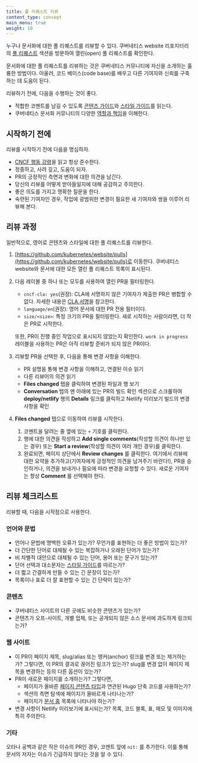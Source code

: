 ```yaml
---
title: 풀 리퀘스트 리뷰
content_type: concept
main_menu: true
weight: 10
---
```


<!-- overview -->

누구나 문서화에 대한 풀 리퀘스트를 리뷰할 수 있다. 쿠버네티스 website 리포지터리의 [풀 리퀘스트](https://github.com/kubernetes/website/pulls) 섹션을 방문하여 열린(open) 풀 리퀘스트를 확인한다.

문서화에 대한 풀 리퀘스트를 리뷰하는 것은
쿠버네티스 커뮤니티에 자신을 소개하는 훌륭한 방법이다.
아울러, 코드 베이스(code base)를 배우고 다른 기여자와 신뢰를 구축하는 데 도움이 된다.

리뷰하기 전에, 다음을 수행하는 것이 좋다.

- 적합한 코멘트를 남길 수 있도록 [콘텐츠 가이드](/docs/contribute/style/content-guide/)와
  [스타일 가이드](/docs/contribute/style/style-guide/)를 읽는다.
- 쿠버네티스 문서화 커뮤니티의 다양한
  [역할과 책임](/ko/docs/contribute/participate/#역할과-책임)을 이해한다.

<!-- body -->

## 시작하기 전에

리뷰를 시작하기 전에 다음을 명심하자.

- [CNCF 행동 강령](https://github.com/cncf/foundation/blob/master/code-of-conduct-languages/ko.md)을 읽고 항상 준수한다.
- 정중하고, 사려 깊고, 도움이 되자.
- PR의 긍정적인 측면과 변화에 대한 의견을 남긴다.
- 당신의 리뷰를 어떻게 받아들일지에 대해 공감하고 주의한다.
- 좋은 의도를 가지고 명확한 질문을 한다.
- 숙련된 기여자인 경우, 작업에 광범위한 변경이 필요한 새 기여자와 쌍을 이루어 리뷰해 본다.

## 리뷰 과정

일반적으로, 영어로 콘텐츠와 스타일에 대한 풀 리퀘스트를 리뷰한다.

1.  [https://github.com/kubernetes/website/pulls](https://github.com/kubernetes/website/pulls)로
    이동한다.
    쿠버네티스 website와 문서에 대한 모든 열린 풀 리퀘스트 목록이
    표시된다.

2.  다음 레이블 중 하나 또는 모두를 사용하여 열린 PR을 필터링한다.
    - `cncf-cla: yes`(권장): CLA에 서명하지 않은 기여자가 제출한 PR은 병합할 수 없다. 자세한 내용은 [CLA 서명](/ko/docs/contribute/new-content/#sign-the-cla)을 참고한다.
    - `language/en`(권장): 영어 문서에 대한 PR 전용 필터이다.
    - `size/<size>`: 특정 크기의 PR을 필터링한다. 새로 시작하는 사람이라면, 더 작은 PR로 시작한다.

    또한, PR이 진행 중인 작업으로 표시되지 않았는지 확인한다. `work in progress` 레이블을 사용하는 PR은 아직 리뷰할 준비가 되지 않은 PR이다.

3.  리뷰할 PR을 선택한 후, 다음을 통해 변경 사항을 이해한다.
    - PR 설명을 통해 변경 사항을 이해하고, 연결된 이슈 읽기
    - 다른 리뷰어의 의견 읽기
    - **Files changed** 탭을 클릭하여 변경된 파일과 행 보기
    - **Conversation** 탭의 맨 아래에 있는 PR의 빌드 확인 섹션으로 스크롤하여 **deploy/netlify** 행의 **Details** 링크를 클릭하고 Netlify 미리보기 빌드의 변경 사항을 확인

4.  **Files changed** 탭으로 이동하여 리뷰를 시작한다.
    1. 코멘트을 달려는 줄 옆에 있는 `+` 기호를 클릭한다.
    2. 행에 대한 의견을 작성하고 **Add single comments**(작성할 의견이 하나만 있는 경우) 또는 **Start a review**(작성할 의견이 여러 개인 경우)를 클릭한다.
    3. 완료되면, 페이지 상단에서 **Review changes** 를 클릭한다. 여기에서
       리뷰에 대한 요약을 추가하고(기여자에게 긍정적인 의견을 남겨주기 바란다!),
       PR을 승인하거나, 의견을 보내거나 필요에 따라 변경을 요청할 수 있다. 새로운 기여자는
       항상 **Comment** 를 선택해야 한다.

## 리뷰 체크리스트

리뷰할 때, 다음을 시작점으로 사용한다.

### 언어와 문법

- 언어나 문법에 명백한 오류가 있는가? 무언가를 표현하는 더 좋은 방법이 있는가?
- 더 간단한 단어로 대체될 수 있는 복잡하거나 오래된 단어가 있는가?
- 비 차별적 대안으로 대체될 수 있는 단어, 용어 또는 문구가 있는가?
- 단어 선택과 대소문자는 [스타일 가이드](/docs/contribute/style/style-guide/)를 따르는가?
- 더 짧고 간결하게 만들 수 있는 긴 문장이 있는가?
- 목록이나 표로 더 잘 표현할 수 있는 긴 단락이 있는가?

### 콘텐츠

- 쿠버네티스 사이트의 다른 곳에도 비슷한 콘텐츠가 있는가?
- 콘텐츠가 오프-사이트, 개별 업체, 또는 공개되지 않은 소스 문서에 과도하게 링크되는가?

### 웹 사이트

- 이 PR이 페이지 제목, slug/alias 또는 앵커(anchor) 링크를 변경 또는 제거하는가? 그렇다면, 이 PR의 결과로 끊어진 링크가 있는가? slug를 변경 없이 페이지 제목을 변경하는 등의 다른 옵션이 있는가?
- PR이 새로운 페이지를 소개하는가? 그렇다면,
  - 페이지가 올바른 [페이지 콘텐츠 타입](/docs/contribute/style/page-content-types/)과 연관된 Hugo 단축 코드를 사용하는가?
  - 섹션의 측면 탐색에 페이지가 올바르게 나타나는가?
  - 페이지가 [문서 홈](/docs/home/) 목록에 나타나야 하는가?
- 변경 사항이 Netlify 미리보기에 표시되는가? 목록, 코드 블록, 표, 메모 및 이미지에 특히 주의한다.

### 기타

오타나 공백과 같은 작은 이슈의 PR인 경우, 코멘트 앞에 `nit:` 를 추가한다. 이를 통해 문서의 저자는 이슈가 긴급하지 않다는 것을 알 수 있다.
